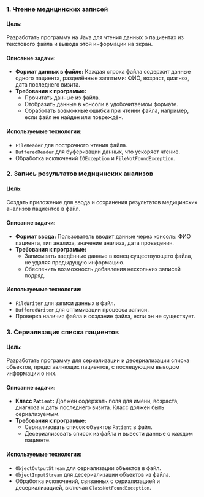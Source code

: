 ### 1. Чтение медицинских записей

#### Цель:
Разработать программу на Java для чтения данных о пациентах из текстового файла и вывода этой информации на экран.

#### Описание задачи:
- **Формат данных в файле:** Каждая строка файла содержит данные одного пациента, разделённые запятыми: ФИО, возраст, диагноз, дата последнего визита.
- **Требования к программе:**
    - Прочитать данные из файла.
    - Отобразить данные в консоли в удобочитаемом формате.
    - Обработать возможные ошибки при чтении файла, например, если файл не найден или повреждён.

#### Используемые технологии:
- `FileReader` для построчного чтения файла.
- `BufferedReader` для буферизации данных, что ускоряет чтение.
- Обработка исключений `IOException` и `FileNotFoundException`.

### 2. Запись результатов медицинских анализов

#### Цель:
Создать приложение для ввода и сохранения результатов медицинских анализов пациентов в файл.

#### Описание задачи:
- **Формат ввода:** Пользователь вводит данные через консоль: ФИО пациента, тип анализа, значение анализа, дата проведения.
- **Требования к программе:**
    - Записывать введённые данные в конец существующего файла, не удаляя предыдущую информацию.
    - Обеспечить возможность добавления нескольких записей подряд.

#### Используемые технологии:
- `FileWriter` для записи данных в файл.
- `BufferedWriter` для оптимизации процесса записи.
- Проверка наличия файла и создание файла, если он не существует.

### 3. Сериализация списка пациентов

#### Цель:
Разработать программу для сериализации и десериализации списка объектов, представляющих пациентов, с последующим выводом информации о них.

#### Описание задачи:
- **Класс `Patient`:** Должен содержать поля для имени, возраста, диагноза и даты последнего визита. Класс должен быть сериализуемым.
- **Требования к программе:**
    - Сериализовать список объектов `Patient` в файл.
    - Десериализовать список из файла и вывести данные о каждом пациенте.

#### Используемые технологии:
- `ObjectOutputStream` для сериализации объектов в файл.
- `ObjectInputStream` для десериализации объектов из файла.
- Обработка исключений, связанных с сериализацией и десериализацией, включая `ClassNotFoundException`.

